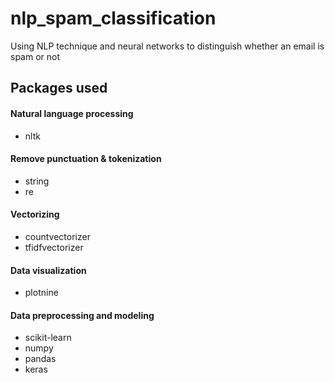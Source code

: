 # nlp_spam_classification
Using NLP technique and neural networks to distinguish whether an email is spam or not


## Packages used


#### Natural language processing
* nltk

#### Remove punctuation & tokenization
* string
* re

#### Vectorizing
* countvectorizer
* tfidfvectorizer

#### Data visualization
* plotnine

#### Data preprocessing and modeling
* scikit-learn
* numpy
* pandas
* keras

